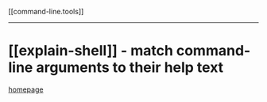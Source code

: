 [[command-line.tools]]

___

# [[explain-shell]] - match command-line arguments to their help text

[homepage](https://explainshell.com/)
